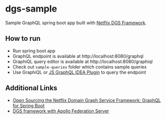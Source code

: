 # dgs-sample

Sample GraphQL spring boot app built with [Netflix DGS Framework](https://netflix.github.io/dgs).

## How to run

* Run spring boot app
* GraphQL endpoint is available at http://localhost:8080/graphql
* GraphiQL query editor is available at http://localhost:8080/graphiql
* Check out `sample-queries` folder which contains sample queries
* Use GraphiQL or [JS GraphQL IDEA Plugin](https://plugins.jetbrains.com/plugin/8097-js-graphql) to query the endpoint

## Additional Links

* [Open Sourcing the Netflix Domain Graph Service Framework: GraphQL for Spring Boot](https://netflixtechblog.com/open-sourcing-the-netflix-domain-graph-service-framework-graphql-for-spring-boot-92b9dcecda18)
* [DGS framework with Apollo Federation Server](https://github.com/pfilaretov/dgs-federation-example)

